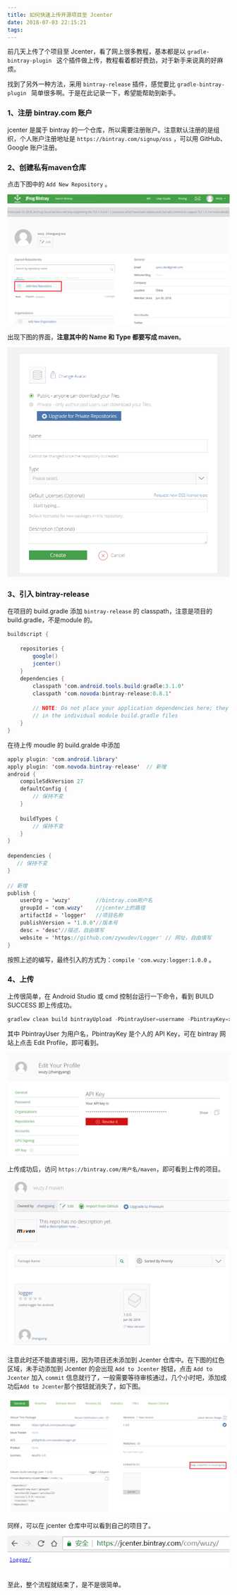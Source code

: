 ```yaml
---
title: 如何快速上传开源项目至 Jcenter
date: 2018-07-03 22:15:21
tags:
---
```


前几天上传了个项目至 Jcenter，看了网上很多教程，基本都是以 `gradle-bintray-plugin ` 这个插件做上传，教程看着都好费劲，对于新手来说真的好麻烦。

找到了另外一种方法，采用 `bintray-release` 插件，感觉要比 `gradle-bintray-plugin ` 简单很多啊。于是在此记录一下，希望能帮助到新手。

### 1、注册 bintray.com 账户

jcenter 是属于 bintray 的一个仓库，所以需要注册账户。注意默认注册的是组织，个人账户注册地址是 `https://bintray.com/signup/oss` ，可以用 GitHub、Google 账户注册。

### 2、创建私有maven仓库

点击下图中的 `Add New Repository` 。

![](https://raw.githubusercontent.com/zywudev/blog-source/master/image/%E5%88%9B%E5%BB%BA%E7%A7%81%E6%9C%89%E5%BA%93.png)

出现下图的界面，**注意其中的 Name 和 Type 都要写成 maven**。

![](https://raw.githubusercontent.com/zywudev/blog-source/master/image/%E5%88%9B%E5%BB%BA%E7%A7%81%E6%9C%89%E5%BA%932.png)

### 3、引入 bintray-release

在项目的 build.gradle 添加 `bintray-release` 的 classpath，注意是项目的 build.gradle，不是module 的。

```java
buildscript {
    
    repositories {
        google()
        jcenter()
    }
    dependencies {
        classpath 'com.android.tools.build:gradle:3.1.0'
        classpath 'com.novoda:bintray-release:0.8.1'

        // NOTE: Do not place your application dependencies here; they belong
        // in the individual module build.gradle files
    }
}
```

在待上传 moudle 的 build.gralde 中添加

```java
apply plugin: 'com.android.library'
apply plugin: 'com.novoda.bintray-release'  // 新增
android {
    compileSdkVersion 27
    defaultConfig {
        // 保持不变
    }

    buildTypes {
        // 保持不变
    }
}

dependencies {
   // 保持不变
}

// 新增
publish {
    userOrg = 'wuzy'        //bintray.com用户名
    groupId = 'com.wuzy'    //jcenter上的路径
    artifactId = 'logger'   //项目名称
    publishVersion = '1.0.0'//版本号
    desc = 'desc'//描述，自由填写
    website = 'https://github.com/zywudev/Logger' // 网址，自由填写
}
```

按照上述的编写，最终引入的方式为：`compile 'com.wuzy:logger:1.0.0` 。

### 4、上传

上传很简单，在 Android Studio 或 cmd 控制台运行一下命令，看到 BUILD SUCCESS 即上传成功。

```java
gradlew clean build bintrayUpload -PbintrayUser=username -PbintrayKey=xxxxxxxxxxxxx -PdryRun=false
```

其中 PbintrayUser 为用户名，PbintrayKey 是个人的 API Key，可在 bintray 网站上点击 Edit Profile，即可看到。

![](https://raw.githubusercontent.com/zywudev/blog-source/master/image/APP_KEY.png)

上传成功后，访问 `https://bintray.com/用户名/maven`，即可看到上传的项目。

![](https://raw.githubusercontent.com/zywudev/blog-source/master/image/Logger.png)

注意此时还不能直接引用，因为项目还未添加到 Jcenter 仓库中。在下图的红色区域，未手动添加到 Jcenter 的会出现 `Add to Jcenter` 按钮，点击 `Add to Jcenter` 加入 `commit` 信息就行了，一般需要等待审核通过，几个小时吧，添加成功后`Add to Jcenter`那个按钮就消失了，如下图。

![](https://raw.githubusercontent.com/zywudev/blog-source/master/image/Add_to_Jcenter.png)

同样，可以在 jcenter 仓库中可以看到自己的项目了。

![](https://raw.githubusercontent.com/zywudev/blog-source/master/image/jcenter.png)

至此，整个流程就结束了，是不是很简单。